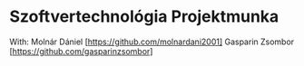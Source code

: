 # Szoftvertechnológia Projektmunka 

With:
Molnár Dániel [https://github.com/molnardani2001]
Gasparin Zsombor [https://github.com/gasparinzsombor]
